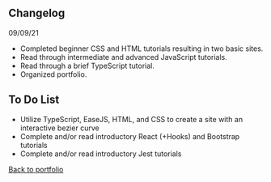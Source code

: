 ## Changelog  
09/09/21  
- Completed beginner CSS and HTML tutorials resulting in two basic sites.
- Read through intermediate and advanced JavaScript tutorials.
- Read through a brief TypeScript tutorial.
- Organized portfolio.
  
## To Do List  
- Utilize TypeScript, EaseJS, HTML, and CSS to create a site with an interactive bezier curve
 - Complete and/or read introductory React (+Hooks) and Bootstrap tutorials
 - Complete and/or read introductory Jest tutorials
  
[Back to portfolio](https://timblakel.github.io/)
